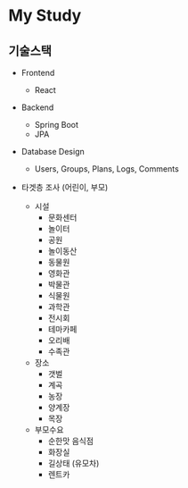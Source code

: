 # My Study

## 기술스택

- Frontend
  - React
- Backend

  - Spring Boot
  - JPA

- Database Design

  - Users, Groups, Plans, Logs, Comments

- 타겟층 조사 (어린이, 부모)
  - 시설
    - 문화센터
    - 놀이터
    - 공원
    - 놀이동산
    - 동물원
    - 영화관
    - 박물관
    - 식물원
    - 과학관
    - 전시회
    - 테마카페
    - 오리배
    - 수족관
  - 장소
    - 갯벌
    - 계곡
    - 농장
    - 양계장
    - 목장
  - 부모수요
    - 순한맛 음식점
    - 화장실
    - 길상태 (유모차)
    - 렌트카
